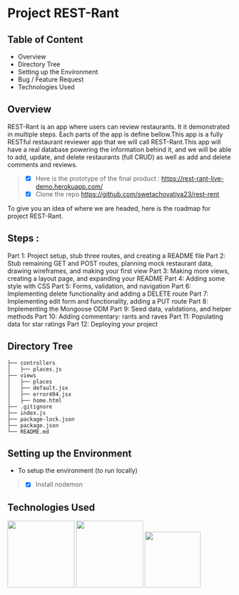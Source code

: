 # Project REST-Rant

## Table of Content

- Overview
- Directory Tree
- Setting up the Environment
- Bug / Feature Request
- Technologies Used


## Overview
REST-Rant is an app where users can review restaurants. It it demonstrated in multiple steps. Each parts of the app is define bellow.This app is a fully RESTful restaurant reviewer app that we will call REST-Rant.This app will have a real database powering the information behind it, and we will be able to add, update, and delete restaurants (full CRUD) as well as add and delete comments and reviews.

> - [x] Here is the prototype of the final product : https://rest-rant-live-demo.herokuapp.com/
> - [x] Clone the repo https://github.com/swetachovatiya23/rest-rent

To give you an idea of where we are headed, here is the roadmap for project REST-Rant.

## Steps :

Part 1: Project setup, stub three routes, and creating a README file
Part 2: Stub remaining GET and POST routes, planning mock restaurant data, drawing wireframes, and making your first view
Part 3: Making more views, creating a layout page, and expanding your README
Part 4: Adding some style with CSS
Part 5: Forms, validation, and navigation
Part 6: Implementing delete functionality and adding a DELETE route
Part 7: Implementing edit form and functionality, adding a PUT route
Part 8: Implementing the Mongoose ODM
Part 9: Seed data, validations, and helper methods
Part 10: Adding commentary: rants and raves
Part 11: Populating data for star ratings
Part 12: Deploying your project


## Directory Tree
```
├── controllers
│   ├── places.js
├── views
│   ├── places
│   ├── default.jsx
│   ├── error404.jsx
│   ├── home.html
├── .gitignore
├── index.js
├── package-lock.json
├── package.json
└── README.md
````

## Setting up the Environment
- To setup the environment (to run locally)

> - [x] Install nodemon


## Technologies Used
<img src=https://miro.medium.com/max/1400/1*hj-_anuWthYZs0x22hE9lA.png width="150"/> <img src=https://mms.businesswire.com/media/20210818005151/en/761650/22/postman-logo-vert-2018.jpg width="150"/> <img src=http://4.bp.blogspot.com/-R2D3RLQuP_U/VAAWQqa1GdI/AAAAAAAAAuw/GqaHO06qcl0/s1600/mango%2BDB.PNG width="125"/> 







